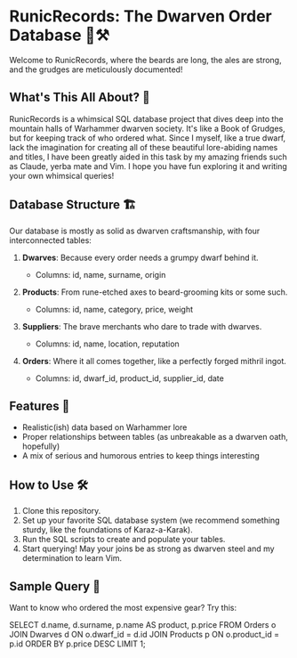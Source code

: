 # RunicRecords: The Dwarven Order Database 🍺⚒️

Welcome to RunicRecords, where the beards are long, the ales are strong, and the grudges are meticulously documented!

## What's This All About? 🤔

RunicRecords is a whimsical SQL database project that dives deep into the mountain halls of Warhammer dwarven society. It's like a Book of Grudges, but for keeping track of who ordered what. Since I myself, like a true dwarf, lack the imagination for creating all of these beautiful lore-abiding names and titles, I have been greatly aided in this task by my amazing friends such as Claude, yerba mate and Vim. I hope you have fun exploring it and writing your own whimsical queries!  

## Database Structure 🏗️

Our database is mostly as solid as dwarven craftsmanship, with four interconnected tables:

1. **Dwarves**: Because every order needs a grumpy dwarf behind it.
   - Columns: id, name, surname, origin

2. **Products**: From rune-etched axes to beard-grooming kits or some such.
   - Columns: id, name, category, price, weight

3. **Suppliers**: The brave merchants who dare to trade with dwarves.
   - Columns: id, name, location, reputation

4. **Orders**: Where it all comes together, like a perfectly forged mithril ingot.
   - Columns: id, dwarf_id, product_id, supplier_id, date

## Features 🌟

- Realistic(ish) data based on Warhammer lore
- Proper relationships between tables (as unbreakable as a dwarven oath, hopefully)
- A mix of serious and humorous entries to keep things interesting

## How to Use 🛠️

1. Clone this repository.
2. Set up your favorite SQL database system (we recommend something sturdy, like the foundations of Karaz-a-Karak).
3. Run the SQL scripts to create and populate your tables.
4. Start querying! May your joins be as strong as dwarven steel and my determination to learn Vim.

## Sample Query 📜

Want to know who ordered the most expensive gear? Try this:

SELECT d.name, d.surname, p.name AS product, p.price
FROM Orders o
JOIN Dwarves d ON o.dwarf_id = d.id
JOIN Products p ON o.product_id = p.id
ORDER BY p.price DESC
LIMIT 1;
